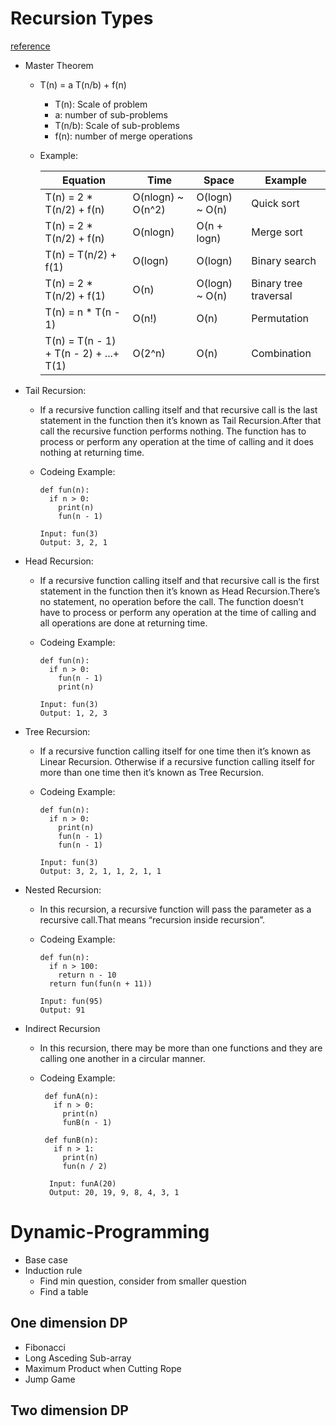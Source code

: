 # Recursion Types
  [reference](https://www.geeksforgeeks.org/types-of-recursions/)
  - Master Theorem
    - T(n) = a T(n/b) + f(n)
      - T(n): Scale of problem
      - a: number of sub-problems
      - T(n/b): Scale of sub-problems
      - f(n): number of merge operations
    - Example:
    
        | Equation                               | Time              | Space          | Example               |
        |----------------------------------------|-------------------|----------------|-----------------------|
        | T(n) = 2 * T(n/2) + f(n)               | O(nlogn) ~ O(n^2) | O(logn) ~ O(n) | Quick sort            |
        | T(n) = 2 * T(n/2) + f(n)               | O(nlogn)          | O(n + logn)    | Merge sort            |
        | T(n) = T(n/2) + f(1)                   | O(logn)           | O(logn)        | Binary search         |
        | T(n) = 2 * T(n/2) + f(1)               | O(n)              | O(logn) ~ O(n) | Binary tree traversal |
        | T(n) = n * T(n - 1)                    | O(n!)             | O(n)           | Permutation           |
        | T(n) = T(n - 1) + T(n - 2) + ...+ T(1) | O(2^n)            | O(n)           | Combination           |
  
  - Tail Recursion:
    - If a recursive function calling itself and that recursive call is the last statement in the function then it’s known as Tail Recursion.After that call the recursive function performs nothing. The function has to process or perform any operation at the time of calling and it does nothing at returning time.
    - Codeing Example:
      
          def fun(n):
            if n > 0:
              print(n)
              fun(n - 1) 
              
          Input: fun(3)
          Output: 3, 2, 1
    
  - Head Recursion:
    - If a recursive function calling itself and that recursive call is the first statement in the function then it’s known as Head Recursion.There’s no statement, no operation before the call. The function doesn’t have to process or perform any operation at the time of calling and all operations are done at returning time.
    - Codeing Example:
    
          def fun(n):
            if n > 0:
              fun(n - 1)
              print(n)
              
          Input: fun(3)
          Output: 1, 2, 3
    
  - Tree Recursion:
    - If a recursive function calling itself for one time then it’s known as Linear Recursion. Otherwise if a recursive function calling itself for more than one time then it’s known as Tree Recursion.
    - Codeing Example:
    
          def fun(n):
            if n > 0:
              print(n)
              fun(n - 1)
              fun(n - 1)
              
          Input: fun(3)
          Output: 3, 2, 1, 1, 2, 1, 1
    
  - Nested Recursion:
    - In this recursion, a recursive function will pass the parameter as a recursive call.That means “recursion inside recursion”. 
    - Codeing Example:
    
          def fun(n):
            if n > 100:
              return n - 10
            return fun(fun(n + 11))
            
          Input: fun(95)
          Output: 91
          
   - Indirect Recursion
     - In this recursion, there may be more than one functions and they are calling one another in a circular manner.
     - Codeing Example:
    
            def funA(n):
              if n > 0:
                print(n)
                funB(n - 1)

            def funB(n):
              if n > 1:
                print(n)
                fun(n / 2)

             Input: funA(20)
             Output: 20, 19, 9, 8, 4, 3, 1



# Dynamic-Programming
  - Base case
  - Induction rule
    - Find min question, consider from smaller question 
    - Find a table
   
## One dimension DP 
   - Fibonacci 
   - Long Asceding Sub-array
   - Maximum Product when Cutting Rope
   - Jump Game
   
## Two dimension DP 
